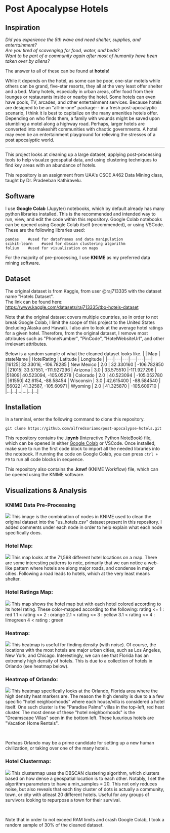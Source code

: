 # Post Apocalypse Hotels
## Inspiration
*Did you experience the 5th wave and need shelter, supplies, and entertainment?*  
*Are you tired of scavenging for food, water, and beds?*  
*Want to be part of a community again after most of humanity have been taken over by aliens?*  

The answer to all of these can be found at **hotels**!

While it depends on the hotel, as some can be poor, one-star motels while others can be grand, five-star resorts,
they all at the very least offer shelter and a bed. Many hotels, especially in urban areas, offer food from their lounges or restaurants
inside or nearby the hotel. Some hotels can even have pools, TV, arcades, and other entertainment services. Because hotels are designed to be an
"all-in-one" package-- in a fresh post-apocalyptic scenario, I think it is best to capitalize on the many amenities hotels offer. Depending on who finds them, 
a family with wounds might be saved upon stumbling a motel along a highway road. Perhaps, larger hotels are converted into makeshift communities with chaotic governments. 
A hotel may even be an entertainment playground for relieving the stresses of a post apocalyptic world.

---

This project looks at cleaning up a large dataset, applying post-processing tools to help visualze geospatial data, and using clustering techniques
to find key areas with an abundance of hotels. 

This repository is an assignment from UAA's CSCE A462 Data Mining class,
taught by Dr. Pradeeban Kathiravelu.

## Software
I use **Google Colab** (Jupyter) notebooks, which by default already has many python libraries installed. This is the recommended and intended way to run, view, and edit the code within this repository. Google Colab notebooks can be opened
using Google Colab itself (recommended), or using VSCode. These are the following libraries used:
```
pandas    #used for dataframes and data manipulation
scikit-learn    #used for dbscan clustering algorithm
folium    #used for visualization on maps
```

For the majority of pre-processing, I use **KNIME** as my preferred data mining software.

## Dataset
The original dataset is from Kaggle, from user @raj713335 with the dataset name "Hotels Dataset".  
The link can be found here: 
https://www.kaggle.com/datasets/raj713335/tbo-hotels-dataset  

Note that the original dataset covers multiple countries, so in order to not break Google Colab, I limit the scope
of this project to the United States (including Alaska and Hawaii). I also aim to look at the average hotel ratings
for a given hotel. Therefore, from the original dataset, I remove most attributes such as
"PhoneNumber", "PinCode", "HotelWebsiteUrl", and other irrelevant attributes.  

Below is a random sample of what the cleaned dataset looks like.
|  | Map | stateName | HotelRating |  Latitude |  Longitude |
|---|---|---|---|---|---|
|16125| 32.33016, -106.78285 | New Mexico | 2.0 | 32.330160 | -106.782850 |
|21015| 33.57551, -111.927296  | Arizona | 3.0 | 33.575510 |-111.927296 |
|51809| 40.523094, -105.05278  | Colorado | 2.0 | 40.523094 | -105.052780 |
|61550| 42.6154, -88.58454 | Wisconsin | 3.0 | 42.615400 | -88.584540 |
|56022| 41.32587, -105.60971  | Wyoming | 2.0 | 41.325870 | -105.609710 |
|...|...|...|...|...|...|

## Installation
In a terminal, enter the following command to clone this repository.
```
git clone https://github.com/alfredsoriano/post-apocalypse-hotels.git
```
This repository contains the **.ipynb** (Interactive Python NoteBook) file, which can be opened in either
[Google Colab](https://colab.research.google.com/) or VSCode. Once installed, make sure to run the first code block
to import all the needed libraries into the notebook. If running the code on Google Colab, you can press `ctrl + F9`
to run all code blocks in sequence.

This repository also contains the **.knwf** (KNIME Workflow) file, which can be opened using the KNIME software.

## Visualizations & Analysis
### KNIME Data Pre-Processing
<img src='./images/knime_data_cleaning.jpg'>
This image is the combination of nodes in KNIME used to clean the original dataset into the "us_hotels.csv" dataset present in this
repository. I added comments under each node in order to help explain what each node specifically does.

### Hotel Map:
<img src='./images/hotel_map.png'>
This map looks at the 71,598 different hotel locations on a map. There are some interesting patterns to note,
primarily that we can notice a web-like pattern where hotels are along major roads, and condense in major cities.
Following a road leads to hotels, which at the very least means shelter.

### Hotel Ratings Map:
<img src='./images/hotel_ratings_map.png'>
This map shows the hotel map but with each hotel colored according to its hotel rating.
These color-mapped according to the following:  
rating <= 1 : red  
1.1 < rating <= 2 : orange  
2.1 < rating <= 3 : yellow  
3.1 < rating <= 4 : limegreen  
4 < rating : green  

### Heatmap:
<img src='./images/hotel_heatmap.png'>
This heatmap is useful for finding density (with noise). Of course, the locations with the most hotels are major urban cities,
such as Los Angeles, New York, and Chicago. Interestingly, we can see that Florida has an
extremely high density of hotels. This is due to a collection of hotels in Orlando (see heatmap below).

### Heatmap of Orlando:
<img src='./images/hotel_heatmap_orlando.png'>
This heatmap specifically looks at the Orlando, Florida area where the high density heat markers are. The reason the 
high density is due to a a few specific "hotel neighborhoods" where each house/villa is considered a hotel itself.
One such cluster is the "Paradise Palms" villas in the top-left, red heat cluster. The most dense of these "hotel neighborhoods"
is the "Dreamscape Villas" seen in the bottom left. These luxurious hotels are "Vacation Home Rentals".  

&nbsp;

Perhaps Orlando may be a prime candidate for setting up a new human civilization, or taking over one of the many hotels.

### Hotel Clustermap:
<img src='./images/hotel_clustermap.png'>
This clustermap uses the DBSCAN clustering algorithm, which clusters based on how dense a geospatial location is to each other.
Notably, I set the algorithm parameters to have a min_samples = 20. This not only reduces noise, but also reveals that each tiny
cluster of dots is actually a community, town, or city with atleast 20 different hotels. Useful for any groups of survivors looking
to repurpose a town for their survival.   

&nbsp;

Note that in order to not exceed RAM limits and crash Google Colab, I took a random sample of 30% of the cleaned dataset.


